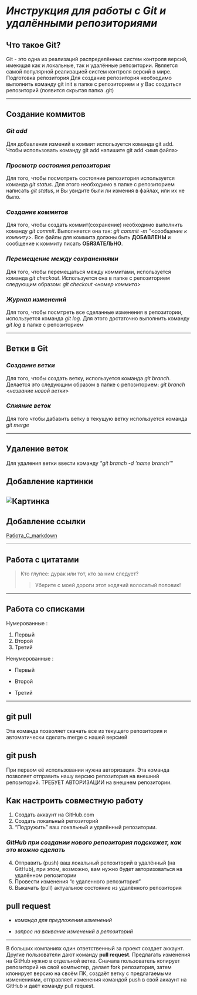 # **_Инструкция для работы с Git и удалёнными репозиториями_**

## **Что такое Git?**
Git - это одна из реализаций распределённых систем контроля версий, имеющая как и локальные, так и удалённые репозитории. Является самой популярной реализацией систем контроля версий в мире.
Подготовка репозитория
Для создание репозитория необходимо выполнить команду git init  в папке с репозиторием и у Вас создаться репозиторий (появится скрытая папка .git)

---

## **Создание коммитов**

### _Git add_
Для добавления измений в коммит используется команда git add. Чтобы использовать команду git add напишите git add <имя файла>

### _Просмотр состояния репозитория_
Для того, чтобы посмотреть состояние репозитория используется команда _git status_. Для этого необходимо в папке с репозиторием написать _git status_, и Вы увидите были ли измения в файлах, или их не было.

### _Создание коммитов_
Для того, чтобы создать коммит(сохранение) необходимо выполнить команду _git commit_. Выполняется она так: _git commit -m "<сообщение к коммиту>_. Все файлы для коммита должны быть **ДОБАВЛЕНЫ** и сообщение к коммиту писать **ОБЯЗАТЕЛЬНО**.

### _Перемещение между сохранениями_
Для того, чтобы перемещаться между коммитами, используется команда _git checkout_. Используется она в папке с репозиторием следующим образом: _git checkout <номер коммита>_

### _Журнал изменений_
Для того, чтобы посмтреть все сделанные изменения в репозитории, используется команда _git log_. Для этого достаточно выполнить команду _git log_ в папке с репозиторием

---

## **Ветки в Git**

### _Создание ветки_

Для того, чтобы создать ветку, используется команда _git branch_. Делается это следующим образом в папке с репозиторием: _git branch <название новой ветки>_

### _Слияние веток_

Для того чтобы дабавить ветку в текущую ветку используется команда _git merge <name branch>_

---

## **Удаление веток**
Для удаления ветки ввести команду _"git branch -d 'name branch'"_
## **Добавление картинки**

![Картинка](ItsMe.jpg)
---

## **Добавление ссылки**

[Работа_С_markdown](https://lifehacker.ru/chto-takoe-markdown/?ysclid=l7nrh18u1k91907793)

---

## Работа с цитатами

>Кто глупее: дурак или тот, кто за ним следует?
>>Уберите с моей дороги этот ходячий волосатый половик!

---

## Работа со списками

Нумерованные : 

1. Первый
2. Второй
3. Третий

Ненумерованные :

* Первый
+ Второй
- Третий 

---

## __git pull__
Эта команда позволяет скачать все из текущего репозитория и автоматически сделать merge с нашей версией

## __git push__
При первом её использовании нужна авторизация.
Эта команда позволяет отправить нашу версию репозитория на внешний репозиторий. ТРЕБУЕТ АВТОРИЗАЦИИ на внешнем репозитории.

## __Как настроить совместную работу__

1. Создать аккаунт на GitHub.com
2. Создать локальный репозиторий
3. “Подружить” ваш локальный и удалённый репозитории. 
    
### _GitHub при создании нового репозитория подскажет, как это можно сделать_
    
4. Отправить (push) ваш локальный репозиторий в удалённый (на GitHub), при этом, возможно, вам нужно будет авторизоваться на удалённом репозитории
5. Провести изменения “с удаленного репозитория”
6. Выкачать (pull) актуальное состояние из удалённого репозитория

## __pull request__

- _команда для предложения изменений_ 

- _запрос на вливание изменений в репозиторий_

---

В больших компаниях один ответственный за проект создает аккаунт. Другие пользователи дают команду **pull request**. Предлагать изменения на GitHub нужно в отдельной ветке. 
Сначала пользователь копирует репозиторий на свой компьютер, делает fork репозитория, затем клонирует версию на своём ПК, создаёт ветку с предлагаемыми изменениями, отправляет изменения командой push в свой аккаунт на GitHub и даёт команду pull request.